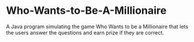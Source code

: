 # Who-Wants-to-Be-A-Millionaire
A Java program simulating the game Who Wants to be a Millionaire that lets the users answer the questions and earn prize if they are correct.
